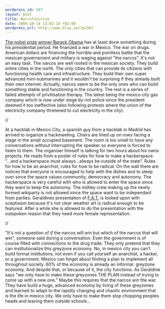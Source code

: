 ```yaml
--- 
wordpress_id: 567 
layout: post
title: Narcofuturism 
date: 2009-10-14 13:02:19 +02:00 
wordpress_url: http://www.blay.se/?p=567 
---
```


[The nobel prize winner Barack Obama](http://twitter.com/fffffat/status/4737434838) has at least done something during his presidential period. He finanzed a war in Mexico. The war on drugs. American dollars are financing the horrible and pointless battle that the mexican governement and military is waging against "the narcos". It's not an easy task. The narcos are well rooted in the mexican society. They build entire cities in the north. The only cities that can provide its citizens with functioning health care and infrastructure. They build their own super advanced mini-submarines and it wouldn't be surprising if they already built their own internet. Actually, narcos seem to be the only ones who can build something stable and functioning in the country. The rest is a series of failed attempts of privitisation therapy. The latest being the mexico city gas company which is now under siege by riot police since the president deemed it too ineffective (also following protests where the union of the electricity company thretened to cut electricity in the city). 

//

At a hacklab in Mexico City, a spanish guy from a hacklab in Madrid has arrived to organize a hackmeeting. Chairs are lined up on rows facing a stage in the small occupied basement. The room is too small to have any conversations without interrupting the speaker so everyone is forced to listen to them. The organiser himself is talking for two hours about his owns projects. He reads from a poster of rules for how to make a hackerspace. "...and a hackerspace must always...always be outside of the state". Rules for how to be an anarchist, rules for how to be radical. On the wall there are notices that everyone is encouraged to help with the dishes and to sleep over since the space values community, democracy and autonomy. The hackerspace is very careful with who is allowed to enter the space since they want to keep the autonomy. The mötley crew making up the newly formed wikiparty is not allowed since the space want to be independant from parties. Geraldines presentation of [F.A.T.](http://fffff.at/) is looked upon with sceptisism because it's not clear weather art is radical enough to be featured. After a while she is allowed to do the presentation with the outspoken reason that they need more female representation. 

//

"It's not a question of _if_ the narcos will win but which of the narcos that will win", someone said during a conversation. Even the government is of course filled with connections to the drug trade. They only pretend that they can institutionalize this greyzone economy. No, in mexico city you can't build formal institutions, not even if you call yourself an anarchist, a hacker, or a government. Mexico can forget about finding a plan to implement all throughout society. 60% of the economy is already an informal  greyzone economy. And despite that, or because of it, the city functions. As Geraldine says "we only have to make these greyzones THE PLAN instead of trying to come up with a new one." Maybe this requires that the narcos win the war. They have build a huge, advanced economy by living of these greyzones and learned to adapt to the rapidly changing and chaotic environment that is the life in mexico city. We only have to make them stop chopping peoples heads and leaving them outside schools... 